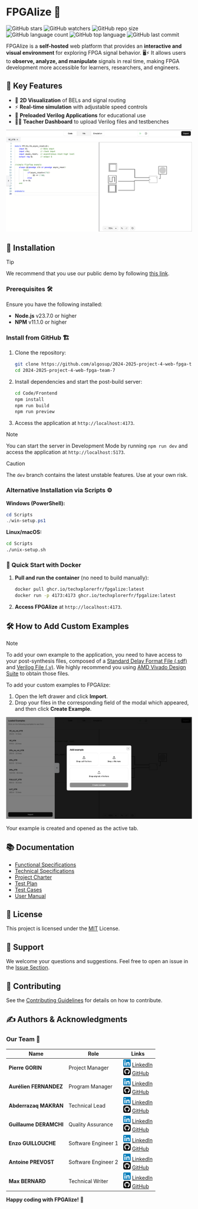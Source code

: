 # FPGAlize 👋

![GitHub stars](https://img.shields.io/github/stars/algosup/2024-2025-project-4-web-fpga-team-7?style=social) ![GitHub watchers](https://img.shields.io/github/watchers/algosup/2024-2025-project-4-web-fpga-team-7?style=social) ![GitHub repo size](https://img.shields.io/github/repo-size/algosup/2024-2025-project-4-web-fpga-team-7) ![GitHub language count](https://img.shields.io/github/languages/count/algosup/2024-2025-project-4-web-fpga-team-7) ![GitHub top language](https://img.shields.io/github/languages/top/algosup/2024-2025-project-4-web-fpga-team-7) ![GitHub last commit](https://img.shields.io/github/last-commit/algosup/2024-2025-project-4-web-fpga-team-7?color=red)

FPGAlize is a **self-hosted** web platform that provides an **interactive and visual environment** for exploring FPGA signal behavior. 🖥️⚡ It allows users to **observe, analyze, and manipulate** signals in real time, making FPGA development more accessible for learners, researchers, and engineers.

## 🔑 Key Features

- 🎨 **2D Visualization** of BELs and signal routing
- ⚡ **Real-time simulation** with adjustable speed controls
- 📜 **Preloaded Verilog Applications** for educational use
- 👨‍🏫 **Teacher Dashboard** to upload Verilog files and testbenches

<!-- To replace by a GIF -->
![Example FPGAlize image](demo.png)

## 🚀 Installation

> [!TIP]
> We recommend that you use our public demo by following [this link](https://fpgalize.vercel.app/).

### Prerequisites 🛠️
Ensure you have the following installed:
- **Node.js** v23.7.0 or higher
- **NPM** v11.1.0 or higher

### Install from GitHub 🏗️

1. Clone the repository:
   ```bash
   git clone https://github.com/algosup/2024-2025-project-4-web-fpga-team-7.git
   cd 2024-2025-project-4-web-fpga-team-7
   ```
2. Install dependencies and start the post-build server:
   ```bash
   cd Code/Frontend
   npm install
   npm run build
   npm run preview
   ```
3. Access the application at `http://localhost:4173`.

> [!NOTE]
> You can start the server in Development Mode by running `npm run dev` and access the application at `http://localhost:5173`.

> [!CAUTION]
> The `dev` branch contains the latest unstable features. Use at your own risk.

### Alternative Installation via Scripts ⚙️

**Windows (PowerShell):**
```ps1
cd Scripts
./win-setup.ps1
```

**Linux/macOS:**
```bash
cd Scripts
./unix-setup.sh
```

### 🐳 Quick Start with Docker

1. **Pull and run the container** (no need to build manually):
   ```bash
   docker pull ghcr.io/techxplorerfr/fpgalize:latest
   docker run -p 4173:4173 ghcr.io/techxplorerfr/fpgalize:latest
   ```

2. **Access FPGAlize** at `http://localhost:4173`.

## 🛠️ How to Add Custom Examples

> [!NOTE]
> To add your own example to the application, you need to have access to your post-synthesis files, composed of a [Standard Delay Format File (.sdf)](https://en.wikipedia.org/wiki/Standard_Delay_Format) and [Verilog File (.v)](https://en.wikipedia.org/wiki/Verilog). We highly recommend you using [AMD Vivado Design Suite](https://www.amd.com/fr/products/software/adaptive-socs-and-fpgas/vivado.html) to obtain those files.

To add your custom examples to FPGAlize:

1. Open the left drawer and click **Import**.
2. Drop your files in the corresponding field of the modal which appeared, and then click **Create Example**.

![Examples](examples.png)

Your example is created and opened as the active tab.

<!-- Add a GIF here -->

## 📚 Documentation
- [Functional Specifications](Documents/FunctionalSpecifications/FunctionalSpecifications.md)
- [Technical Specifications](Documents/TechnicalSpecifications/TechnicalSpecifications.md)
- [Project Charter](Documents/Management/ProjectCharter.md)
- [Test Plan](Documents/QA/TestPlan.md)
- [Test Cases](Documents/QA/TestCases.md)
- [User Manual](Documents/UserManual/UserManual.pdf)

## 📜 License

This project is licensed under the [MIT](./LICENSE.md) License.

## 💬 Support

We welcome your questions and suggestions. Feel free to open an issue in the [Issue Section](https://github.com/algosup/2024-2025-project-4-web-fpga-team-7/issues).

## 👥 Contributing

See the [Contributing Guidelines](./CONTRIBUTING.md) for details on how to contribute.

## ✍️ Authors & Acknowledgments

### Our Team 🚀
| Name                   | Role                | Links                                                                                                                                                                                                                                                                  |
| ---------------------- | ------------------- | ---------------------------------------------------------------------------------------------------------------------------------------------------------------------------------------------------------------------------------------------------------------------- |
| **Pierre GORIN**       | Project Manager     | <img src="Documents/Management/img/icons/linkedin.svg" width="20px"> [LinkedIn](https://www.linkedin.com/in/pierre-gorin-61a784221/) <br> <img src="Documents/Management/img/icons/github.svg" width="20px"> [GitHub](https://github.com/Pierre2103)                   |
| **Aurélien FERNANDEZ** | Program Manager     | <img src="Documents/Management/img/icons/linkedin.svg" width="20px"> [LinkedIn](https://www.linkedin.com/in/aur%C3%A9lien-fernandez-4971201b8/) <br> <img src="Documents/Management/img/icons/github.svg" width="20px"> [GitHub](https://github.com/aurelienfernandez) |
| **Abderrazaq MAKRAN**  | Technical Lead      | <img src="Documents/Management/img/icons/linkedin.svg" width="20px"> [LinkedIn](https://www.linkedin.com/in/abderrazaq-makran/) <br> <img src="Documents/Management/img/icons/github.svg" width="20px"> [GitHub](https://github.com/Amakran2003)                       |
| **Guillaume DERAMCHI** | Quality Assurance   | <img src="Documents/Management/img/icons/linkedin.svg" width="20px"> [LinkedIn](https://www.linkedin.com/in/guillaume-deramchi/) <br> <img src="Documents/Management/img/icons/github.svg" width="20px"> [GitHub](https://github.com/Guillaume18100)                   |
| **Enzo GUILLOUCHE**    | Software Engineer 1 | <img src="Documents/Management/img/icons/linkedin.svg" width="20px"> [LinkedIn](https://www.linkedin.com/in/enzoguillouche/) <br> <img src="Documents/Management/img/icons/github.svg" width="20px"> [GitHub](https://github.com/EnzoGuillouche)                       |
| **Antoine PREVOST**    | Software Engineer 2 | <img src="Documents/Management/img/icons/linkedin.svg" width="20px"> [LinkedIn](https://www.linkedin.com/in/antoine-prevost-dev/) <br> <img src="Documents/Management/img/icons/github.svg" width="20px"> [GitHub](https://github.com/TechXplorerFR)                   |
| **Max BERNARD**        | Technical Writer    | <img src="Documents/Management/img/icons/linkedin.svg" width="20px"> [LinkedIn](https://www.linkedin.com/in/max-bernard-b77680210/) <br> <img src="Documents/Management/img/icons/github.svg" width="20px"> [GitHub](https://github.com/maxbernard3)                   |


**Happy coding with FPGAlize!** 🎉
